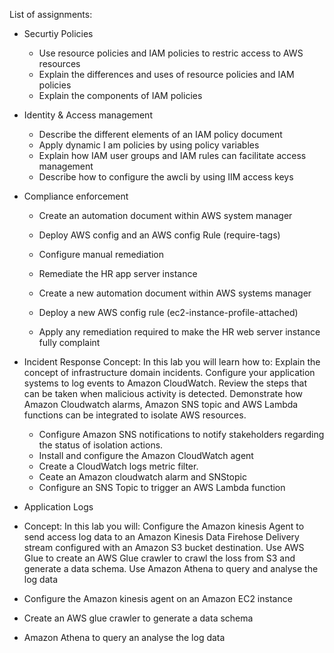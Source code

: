 List of assignments:

- Securtiy Policies
  - Use resource policies and IAM policies to restric access to AWS resources
  - Explain the differences and uses of resource policies and IAM policies
  - Explain the components of IAM policies

- Identity & Access management
  - Describe the different elements of an IAM policy document
  - Apply dynamic I am policies by using policy variables
  - Explain how IAM user groups and IAM rules can facilitate access management
  - Describe how to configure the awcli by using IIM access keys

- Compliance enforcement
  - Create an automation document within AWS system manager
  - Deploy AWS config and an AWS config Rule (require-tags)
  - Configure manual remediation
  - Remediate the HR app server instance
 
  - Create a new automation document within AWS systems manager
  - Deploy a new AWS config rule (ec2-instance-profile-attached)
  - Apply any remediation required to make the HR web server instance fully complaint

- Incident Response
  Concept: In this lab you will learn how to: Explain the concept of infrastructure domain incidents. Configure your application systems to log events to Amazon CloudWatch. Review the steps that can be taken when malicious activity is detected. Demonstrate how Amazon Cloudwatch alarms, Amazon SNS topic and AWS Lambda functions can be integrated to isolate AWS resources.

  - Configure Amazon SNS notifications to notify stakeholders regarding the status of isolation actions.
  - Install and configure the Amazon CloudWatch agent
  - Create a CloudWatch logs metric filter.
  - Ceate an Amazon cloudwatch alarm and SNStopic
  - Configure an SNS Topic to trigger an AWS Lambda function
 
 - Application Logs
  - Concept: In this lab you will: 
   Configure the Amazon kinesis Agent to send access log data to an Amazon Kinesis Data Firehose Delivery stream configured with an Amazon S3 bucket destination.
   Use AWS Glue to create an AWS Glue crawler to crawl the loss from S3 and generate a data schema. Use Amazon Athena to query and analyse the log data

  - Configure the Amazon kinesis agent on an Amazon EC2 instance
  - Create an AWS glue crawler to generate a data schema
  - Amazon Athena to query an analyse the log data
